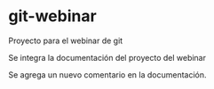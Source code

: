 # git-webinar
Proyecto para el webinar de git

Se integra la documentación del proyecto del webinar

Se agrega un nuevo comentario en la documentación.
